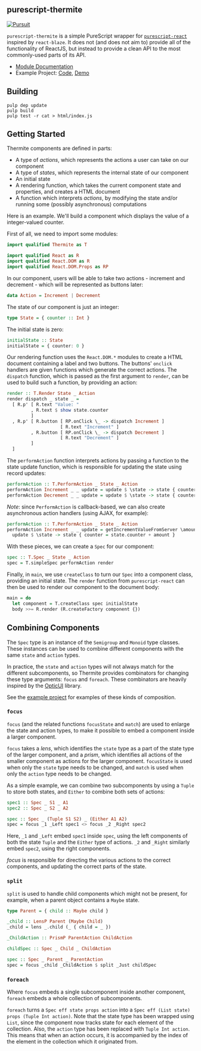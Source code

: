 ## purescript-thermite

[![Pursuit](http://pursuit.purescript.org/packages/purescript-thermite/badge)](http://pursuit.purescript.org/packages/purescript-thermite/)

`purescript-thermite` is a simple PureScript wrapper for [`purescript-react`](http://github.com/purescript-contrib/purescript-react) inspired by `react-blaze`. It does not (and does not aim to) provide all of the functionality of ReactJS, but instead to provide a clean API to the most commonly-used parts of its API.

- [Module Documentation](docs/)
- Example Project: [Code](test/), [Demo](http://functorial.com/purescript-thermite-todomvc/)

## Building

```
pulp dep update
pulp build
pulp test -r cat > html/index.js
```

## Getting Started

Thermite components are defined in parts:

- A type of _actions_, which represents the actions a user can take on our component
- A type of _states_, which represents the internal state of our component
- An initial state
- A rendering function, which takes the current component state and properties, and creates a HTML document
- A function which interprets _actions_, by modifying the state and/or running some (possibly asynchronous) computations

Here is an example. We'll build a component which displays the value of a integer-valued counter.

First of all, we need to import some modules:

```purescript
import qualified Thermite as T

import qualified React as R
import qualified React.DOM as R
import qualified React.DOM.Props as RP
```

In our component, users will be able to take two actions - increment and decrement - which will be represented as buttons later:

```purescript
data Action = Increment | Decrement
```

The state of our component is just an integer:

```purescript
type State = { counter :: Int }
```

The initial state is zero:

```purescript
initialState :: State
initialState = { counter: 0 }
```

Our rendering function uses the `React.DOM.*` modules to create a HTML document containing a label and two buttons. The buttons' `onclick` handlers are given functions which generate the correct actions. The `dispatch` function, which is passed as the first argument to `render`, can be used to build such a function, by providing an action:

```purescript
render :: T.Render State _ Action
render dispatch _ state _ =
  [ R.p' [ R.text "Value: "
         , R.text $ show state.counter
         ]
  , R.p' [ R.button [ RP.onClick \_ -> dispatch Increment ]
                    [ R.text "Increment" ]
         , R.button [ RP.onClick \_ -> dispatch Decrement ]
                    [ R.text "Decrement" ]
         ]
  ]
```

The `performAction` function interprets actions by passing a function to the state update function, which is responsible for updating the state using record updates:

```purescript
performAction :: T.PerformAction _ State _ Action
performAction Increment _ _ update = update $ \state -> state { counter = state.counter + 1 }
performAction Decrement _ _ update = update $ \state -> state { counter = state.counter - 1 }
```

_Note_: since `PerformAction` is callback-based, we can also create asynchronous action handlers (using AJAX, for example):

```purescript
performAction :: T.PerformAction _ State _ Action
performAction Increment _ _ update = getIncrementValueFromServer \amount ->
  update $ \state -> state { counter = state.counter + amount }
```

With these pieces, we can create a `Spec` for our component:

```purescript
spec :: T.Spec _ State _ Action
spec = T.simpleSpec performAction render
```

Finally, in `main`, we use `createClass` to turn our `Spec` into a component class, providing an initial state.
The `render` function from `purescript-react` can then be used to render our component to the document body:

```purescript
main = do
  let component = T.createClass spec initialState
  body >>= R.render (R.createFactory component {})
```

## Combining Components

The `Spec` type is an instance of the `Semigroup` and `Monoid` type classes. These instances can be used to combine different components with the same `state` and `action` types.

In practice, the `state` and `action` types will not always match for the different subcomponents, so Thermite provides combinators for changing these type arguments: `focus` and `foreach`. These combinators are heavily inspired by the [OpticUI](https://github.com/zrho/purescript-optic-ui) library.

See the [example project](test/Main.purs) for examples of these kinds of composition.

### `focus`

`focus` (and the related functions `focusState` and `match`) are used to enlarge the state and action types, to make it possible to embed a component inside a larger component.

`focus` takes a _lens_, which identifies the `state` type as a part of the state type of the larger component, and a _prism_, which identifies all actions of the smaller component as actions for the larger component. `focusState` is used when only the `state` type needs to be changed, and `match` is used when only the `action` type needs to be changed.

As a simple example, we can combine two subcomponents by using a `Tuple` to store both states, and `Either` to combine both sets of actions:

```purescript
spec1 :: Spec _ S1 _ A1
spec2 :: Spec _ S2 _ A2

spec :: Spec _ (Tuple S1 S2) _ (Either A1 A2)
spec = focus _1 _Left spec1 <> focus _2 _Right spec2
```

Here, `_1` and `_Left` embed `spec1` inside `spec`, using the left components of both the state `Tuple` and the `Either` type of actions. `_2` and `_Right` similarly embed `spec2`, using the right components.

_focus_ is responsible for directing the various actions to the correct components, and updating the correct parts of the state.

### `split`

`split` is used to handle child components which might not be present, for
example, when a parent object contains a `Maybe` state.

```purescript
type Parent = { child :: Maybe child }

_child :: LensP Parent (Maybe Child)
_child = lens _.child (_ { child = _ })

_ChildAction :: PrismP ParentAction ChildAction

childSpec :: Spec _ Child _ ChildAction

spec :: Spec _ Parent _ ParentAction
spec = focus _child _ChildAction $ split _Just childSpec
```

### `foreach`

Where `focus` embeds a single subcomponent inside another component, `foreach` embeds a whole collection of subcomponents.

`foreach` turns a `Spec eff state props action` into a `Spec eff (List state) props (Tuple Int action)`. Note that the state type has been wrapped using `List`, since the component now tracks state for each element of the collection. Also, the `action` type has been replaced with `Tuple Int action`. This means that when an action occurs, it is accompanied by the index of the element in the collection which it originated from.
